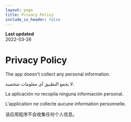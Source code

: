 ```yaml
---
layout: page
title: Privacy Policy
include_in_header: false
---
```


**Last updated**  
2022-03-26

# Privacy Policy
The app doesn't collect any personal information.


لا يجمع التطبيق أي معلومات شخصية.

La aplicación no recopila ninguna información personal.

L'application ne collecte aucune information personnelle.

该应用程序不会收集任何个人信息。
